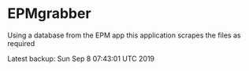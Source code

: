 # EPMgrabber
Using a database from the EPM app this application scrapes the files as required


Latest backup: Sun Sep 8 07:43:01 UTC 2019
